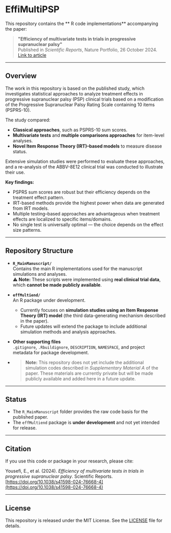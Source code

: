 # EffiMultiPSP

This repository contains the ** R code implementations** accompanying the paper:

> **"Efficiency of multivariate tests in trials in progressive supranuclear palsy"**  
> Published in *Scientific Reports*, Nature Portfolio, 26 October 2024.  
> [Link to article](https://www.nature.com/articles/s41598-024-76668-4)

---

## Overview

The work in this repository is based on the published study, which investigates statistical approaches to analyze treatment effects in progressive supranuclear palsy (PSP) clinical trials based on a modification of the Progressive Supranuclear Palsy Rating Scale containing 10 items (PSPRS-10).  

The study compared:
- **Classical approaches**, such as PSPRS-10 sum scores.  
- **Multivariate tests** and **multiple comparisons approaches** for item-level analyses.  
- **Novel Item Response Theory (IRT)–based models** to measure disease status.  

Extensive simulation studies were performed to evaluate these approaches, and a re-analysis of the ABBV-8E12 clinical trial was conducted to illustrate their use.  

**Key findings:**  
- PSPRS sum scores are robust but their efficiency depends on the treatment effect pattern.  
- IRT-based methods provide the highest power when data are generated from IRT models.  
- Multiple testing–based approaches are advantageous when treatment effects are localized to specific items/domains.  
- No single test is universally optimal — the choice depends on the effect size patterns.  

---

## Repository Structure

- **`R_MainManuscript/`**  
  Contains the main R implementations used for the manuscript simulations and analyses.  
  ⚠️ **Note:** These scripts were implemented using **real clinical trial data**, which **cannot be made publicly available**.  

- **`effMultiend/`**  
  An R package under development.  
  - Currently focuses on **simulation studies using an Item Response Theory (IRT) model** (the third data-generating mechanism described in the paper).  
  - Future updates will extend the package to include additional simulation methods and analysis approaches.  

- **Other supporting files**  
  `.gitignore`, `.Rbuildignore`, `DESCRIPTION`, `NAMESPACE`, and project metadata for package development.

- > **Note:** This repository does not yet include the additional simulation codes described in *Supplementary Material A* of the paper. These materials are currently private but will be made publicly available and added here in a future update.

---

## Status

- The `R_MainManuscript` folder provides the raw code basis for the published paper.  
- The `effMultiend` package is **under development** and not yet intended for release.

---

## Citation

If you use this code or package in your research, please cite:

Yousefi, E., et al. (2024). *Efficiency of multivariate tests in trials in progressive supranuclear palsy*. Scientific Reports.  
[https://doi.org/10.1038/s41598-024-76668-4](https://doi.org/10.1038/s41598-024-76668-4)

---

## License

This repository is released under the MIT License. See the [LICENSE](LICENSE) file for details.
